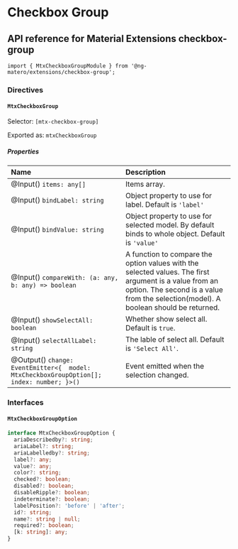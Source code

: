 # Checkbox Group

## API reference for Material Extensions checkbox-group

`import { MtxCheckboxGroupModule } from '@ng-matero/extensions/checkbox-group';`

### Directives

#### `MtxCheckboxGroup`

Selector: `[mtx-checkbox-group]`

Exported as: `mtxCheckboxGroup`

##### Properties

| Name | Description |
| :--- | :--- |
| @Input() `items: any[]` | Items array. |
| @Input() `bindLabel: string` | Object property to use for label. Default is `'label'` |
| @Input() `bindValue: string` | Object property to use for selected model. By default binds to whole object. Default is `'value'` |
| @Input() `compareWith: (a: any, b: any) => boolean` | A function to compare the option values with the selected values. The first argument is a value from an option. The second is a value from the selection(model). A boolean should be returned. |
| @Input() `showSelectAll: boolean` | Whether show select all. Default is `true`. |
| @Input() `selectAllLabel: string` | The lable of select all. Default is `'Select All'`. |
| @Output() `change: EventEmitter<{  model: MtxCheckboxGroupOption[];  index: number; }>()` | Event emitted when the selection changed. |

### Interfaces

#### `MtxCheckboxGroupOption`

```typescript
interface MtxCheckboxGroupOption {
  ariaDescribedby?: string;
  ariaLabel?: string;
  ariaLabelledby?: string;
  label?: any;
  value?: any;
  color?: string;
  checked?: boolean;
  disabled?: boolean;
  disableRipple?: boolean;
  indeterminate?: boolean;
  labelPosition?: 'before' | 'after';
  id?: string;
  name?: string | null;
  required?: boolean;
  [k: string]: any;
}
```

